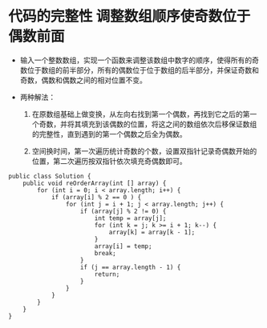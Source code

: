 # 代码的完整性 调整数组顺序使奇数位于偶数前面

* 输入一个整数数组，实现一个函数来调整该数组中数字的顺序，使得所有的奇数位于数组的前半部分，所有的偶数位于位于数组的后半部分，并保证奇数和奇数，偶数和偶数之间的相对位置不变。

* 两种解法：
    1. 在原数组基础上做变换，从左向右找到第一个偶数，再找到它之后的第一个奇数，并将其填充到该偶数的位置，将这之间的数组依次后移保证数组的完整性，直到遇到的第一个偶数之后全为偶数。
    
    2. 空间换时间，第一次遍历统计奇数的个数，设置双指针记录奇偶数开始的位置，第二次遍历按双指针依次填充奇偶数即可。

```
public class Solution {
    public void reOrderArray(int [] array) {
        for (int i = 0; i < array.length; i++) {
            if (array[i] % 2 == 0 ) {
                for (int j = i + 1; j < array.length; j++) {
                    if (array[j] % 2 != 0) {
                        int temp = array[j];
                        for (int k = j; k >= i + 1; k--) {
                            array[k] = array[k - 1];
                        }
                        array[i] = temp;
                        break;
                    }
                    if (j == array.length - 1) {
                        return;
                    }
                }
            }
        }
    }
}
```